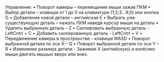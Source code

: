 Управление:
•	Поворот камеры – перемещение мыши зажав ПКМ
•	Выбор детали – клавиши от 1 до 0 на клавиатуре (1;2;3…9;0) или кнопка G
•	Добавление новой детали – английская E
•	Выбрать уже существующую деталь – нажать ЛКМ наведя курсор мыши на деталь
•	Удалить выбранную деталь – Z
•	Скопировать выбранную деталь - LeftCntrl + C 
•	Добавить скопированную деталь - LeftCntrl + V
•	Передвижение камеры в пространстве - клавиши WASD 
•	Поворот выбранной детали по оси X – Q
•	Поворот выбранной детали по оси Y – R
•	Изменение размера детали - Зажимая X (английскую) и колёсико мыши  двигать мышью вверх или вниз.
